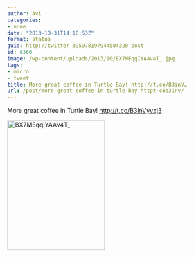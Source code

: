 ```yaml
---
author: Avi
categories:
- none
date: "2013-10-31T14:18:53Z"
format: status
guid: http://twitter-395978197944504320-post
id: 8366
image: /wp-content/uploads/2013/10/BX7MEqqIYAAv4T_.jpg
tags:
- micro
- tweet
title: More great coffee in Turtle Bay! http://t.co/B3inV…
url: /post/more-great-coffee-in-turtle-bay-httpt-cob3inv/
---
```

More great coffee in Turtle Bay! http://t.co/B3inVyvxj3

<img width="225" height="300" src="http://aviflax.com/wp-content/uploads/2013/10/BX7MEqqIYAAv4T_.jpg" class="attachment-medium" alt="BX7MEqqIYAAv4T_" />
